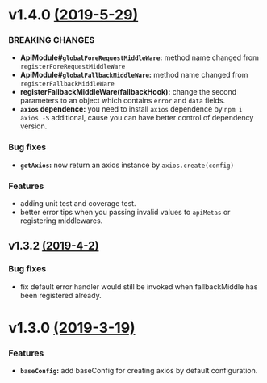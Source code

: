 # v1.4.0 [(2019-5-29)](https://github.com/CalvinVon/axios-api-module/compare/v1.3.2release...v1.4.0)

### BREAKING CHANGES
- **ApiModule#`globalForeRequestMiddleWare`:** method name changed from `registerForeRequestMiddleWare`
- **ApiModule#`globalFallbackMiddleWare`:** method name changed from `registerFallbackMiddleWare`
- **registerFallbackMiddleWare(fallbackHook):** change the second parameters to an object which contains `error` and `data` fields.
- **`axios` dependence:** you need to install `axios` dependence by `npm i axios -S` additional, cause you can have better control of dependency version.

### Bug fixes
- **`getAxios`:** now return an axios instance by `axios.create(config)`

### Features
- adding unit test and coverage test.
- better error tips when you passing invalid values to `apiMetas` or registering middlewares.

## v1.3.2 [(2019-4-2)](https://github.com/CalvinVon/axios-api-module/compare/v1.3.0...v1.3.2release)
### Bug fixes
- fix default error handler would still be invoked when fallbackMiddle has been registered already.

# v1.3.0 [(2019-3-19)](https://github.com/CalvinVon/axios-api-module/compare/v1.2.0...v1.3.0)
### Features
- **`baseConfig`:** add baseConfig for creating axios by default configuration.
